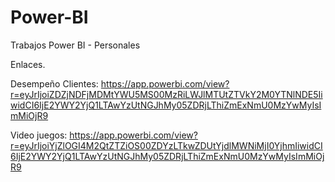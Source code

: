 # Power-BI
Trabajos Power BI - Personales

Enlaces.

Desempeño Clientes: https://app.powerbi.com/view?r=eyJrIjoiZDZjNDFjMDMtYWU5MS00MzRiLWJlMTUtZTVkY2M0YTNlNDE5IiwidCI6IjE2YWY2YjQ1LTAwYzUtNGJhMy05ZDRjLThiZmExNmU0MzYwMyIsImMiOjR9

Video juegos: https://app.powerbi.com/view?r=eyJrIjoiYjZlOGI4M2QtZTZiOS00ZDYzLTkwZDUtYjdlMWNiMjI0YjhmIiwidCI6IjE2YWY2YjQ1LTAwYzUtNGJhMy05ZDRjLThiZmExNmU0MzYwMyIsImMiOjR9 

